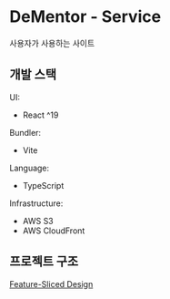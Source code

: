 # DeMentor - Service

사용자가 사용하는 사이트

## 개발 스택

UI:

- React ^19

Bundler:

- Vite

Language:

- TypeScript

Infrastructure:

- AWS S3
- AWS CloudFront

## 프로젝트 구조

[Feature-Sliced Design](https://feature-sliced.design)
